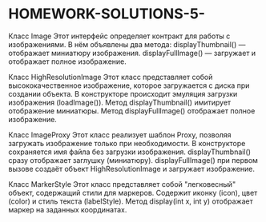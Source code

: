 # HOMEWORK-SOLUTIONS-5-

Класс Image 
Этот интерфейс определяет контракт для работы с изображениями. В нём объявлены два метода:
displayThumbnail() — отображает миниатюру изображения.
displayFullImage() — загружает и отображает полное изображение.

Класс HighResolutionImage 
Этот класс представляет собой высококачественное изображение, которое загружается с диска при создании объекта.
В конструкторе происходит эмуляция загрузки изображения (loadImage()).
Метод displayThumbnail() имитирует отображение миниатюры.
Метод displayFullImage() отображает полное изображение.

Класс ImageProxy 
Этот класс реализует шаблон Proxy, позволяя загружать изображение только при необходимости.
В конструкторе сохраняется имя файла без загрузки изображения.
displayThumbnail() сразу отображает заглушку (миниатюру).
displayFullImage() при первом вызове создаёт объект HighResolutionImage и загружает изображение.

Класс MarkerStyle 
Этот класс представляет собой "легковесный" объект, содержащий стили для маркеров.
Содержит иконку (icon), цвет (color) и стиль текста (labelStyle).
Метод display(int x, int y) отображает маркер на заданных координатах.

